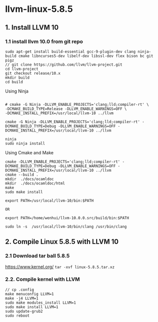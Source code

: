 # llvm-linux-5.8.5


## 1. Install LLVM 10

### 1.1 install llvm 10.0 from git repo
```
sudo apt-get install build-essential gcc-9-plugin-dev clang ninja-build cmake libncurses5-dev libelf-dev libssl-dev flex bison bc git pigz
// git clone https://github.com/llvm/llvm-project.git
cd llvm-project
git checkout release/10.x
mkdir build
cd build

```
Using Ninja
```

# cmake -G Ninja -DLLVM_ENABLE_PROJECTS='clang;lld;compiler-rt' \
-DCMAKE_BUILD_TYPE=Release -DLLVM_ENABLE_WARNINGS=OFF \
-DCMAKE_INSTALL_PREFIX=/usr/local/llvm-10 ../llvm

cmake -G Ninja -DLLVM_ENABLE_PROJECTS='clang;lld;compiler-rt' -DCMAKE_BUILD_TYPE=Debug -DLLVM_ENABLE_WARNINGS=OFF -DCMAKE_INSTALL_PREFIX=/usr/local/llvm-10 ../llvm

ninja
sudo ninja install
```


Using Cmake and Make
```
cmake -DLLVM_ENABLE_PROJECTS='clang;lld;compiler-rt' -DCMAKE_BUILD_TYPE=Debug -DLLVM_ENABLE_WARNINGS=OFF -DCMAKE_INSTALL_PREFIX=/usr/local/llvm-10 ../llvm
cmake --build .
mkdir  ./docs/ocamldoc
mkdir  ./docs/ocamldoc/html
make 
sudo make install
```

```
export PATH=/usr/local/llvm-10/bin:$PATH

OR

export PATH=/home/wenhui/llvm-10.0.0.src/build/bin:$PATH
```
```
sudo ln -s  /usr/local/llvm-10/bin/clang /usr/bin/clang
```
## 2. Compile Linux 5.8.5 with LLVM 10

### 2.1 Download tar ball 5.8.5 

https://www.kernel.org/
`
tar -xvf linux-5.8.5.tar.xz
`
### 2.2. Compile kernel with LLVM

```
// cp .config 
make menuconfig LLVM=1
make -j4 LLVM=1
sudo make modules_install LLVM=1
sudo make install LLVM=1
sudo update-grub2
sudo reboot
```


